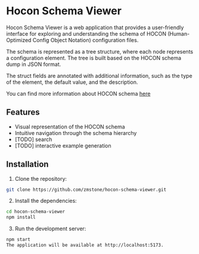 # Hocon Schema Viewer

Hocon Schema Viewer is a web application that provides a user-friendly interface for exploring and understanding the schema of HOCON (Human-Optimized Config Object Notation) configuration files.

The schema is represented as a tree structure, where each node represents a configuration element. The tree is built based on the HOCON schema dump in JSON format.

The struct fields are annotated with additional information, such as the type of the element, the default value, and the description.

You can find more information about HOCON schema [here](https://github.com/emqx/hocon/blob/master/SCHEMA.md)

## Features

- Visual representation of the HOCON schema
- Intuitive navigation through the schema hierarchy
- [TODO] search
- [TODO] interactive example generation

## Installation

1. Clone the repository:

```bash
git clone https://github.com/zmstone/hocon-schema-viewer.git
```

2. Install the dependencies:

```bash
cd hocon-schema-viewer
npm install
```

3. Run the development server:
```bash
npm start
The application will be available at http://localhost:5173.
```
